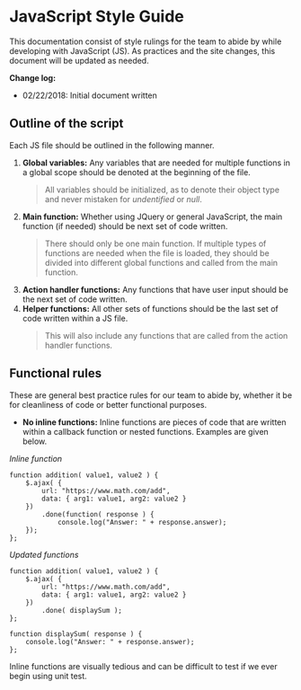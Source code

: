 ﻿# JavaScript Style Guide

This documentation consist of style rulings for the team to abide by while developing with JavaScript (JS). As practices and the site changes, this document will be updated as needed.

**Change log:**
 - 02/22/2018: Initial document written

## Outline of the script
Each JS file should be outlined in the following manner.

 1. **Global variables:** Any variables that are needed for multiple functions in a global scope should be denoted at the beginning of the file.  
	> All variables should be initialized, as to denote their object type and never mistaken for *undentified* or *null*.
2. **Main function:** Whether using JQuery or general JavaScript, the main function (if needed) should be next set of code written.
	> There should only be one main function. If multiple types of functions are needed when the file is loaded, they should be divided into different global functions and called from the main function. 
3. **Action handler functions:** Any functions that have user input should be the next set of code written.
4. **Helper functions:** All other sets of functions should be the last set of code written within a JS file. 
	> This will also include any functions that are called from the action handler functions. 

## Functional rules
These are general best practice rules for our team to abide by, whether it be for cleanliness of code or better functional purposes.

 - **No inline functions:** Inline functions are pieces of code that are written within a callback function or nested functions. Examples are given below.

*Inline function*
```
function addition( value1, value2 ) {
	$.ajax( {
		url: "https://www.math.com/add",
		data: { arg1: value1, arg2: value2 }
	})
	    .done(function( response ) {
		    console.log("Answer: " + response.answer); 
	});
};
```

*Updated functions*
```
function addition( value1, value2 ) {
	$.ajax( {
		url: "https://www.math.com/add",
		data: { arg1: value1, arg2: value2 }
	})
	    .done( displaySum );
};

function displaySum( response ) {
	console.log("Answer: " + response.answer);
};
```
Inline functions are visually tedious and can be difficult to test if we ever begin using unit test.  


  
    

     
 	       	   
  

   

 


